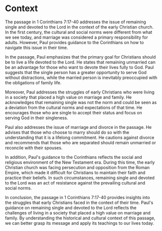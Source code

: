 # Context

The passage in 1 Corinthians 7:17-40 addresses the issue of remaining single and devoted to the Lord in the context of the early Christian church. In the first century, the cultural and social norms were different from what we see today, and marriage was considered a primary responsibility for adults. However, Paul provides guidance to the Corinthians on how to navigate this issue in their time.

In the passage, Paul emphasizes that the primary goal for Christians should be to live a life devoted to the Lord. He states that remaining unmarried can be an advantage for those who want to devote their lives fully to God. Paul suggests that the single person has a greater opportunity to serve God without distractions, while the married person is inevitably preoccupied with the obligations of family life.

Moreover, Paul addresses the struggles of early Christians who were living in a society that placed a high value on marriage and family. He acknowledges that remaining single was not the norm and could be seen as a deviation from the cultural norms and expectations of that time. He encourages those who are single to accept their status and focus on serving God in their singleness.

Paul also addresses the issue of marriage and divorce in the passage. He advises that those who choose to marry should do so with the understanding that it is a lifelong commitment. He cautions against divorce and recommends that those who are separated should remain unmarried or reconcile with their spouses.

In addition, Paul's guidance to the Corinthians reflects the social and religious environment of the New Testament era. During this time, the early Christian church was facing persecution and opposition from the Roman Empire, which made it difficult for Christians to maintain their faith and practice their beliefs. In such circumstances, remaining single and devoted to the Lord was an act of resistance against the prevailing cultural and social norms.

In conclusion, the passage in 1 Corinthians 7:17-40 provides insights into the struggles that early Christians faced in the context of their time. Paul's guidance on remaining single and devoted to the Lord reflects the challenges of living in a society that placed a high value on marriage and family. By understanding the historical and cultural context of this passage, we can better grasp its message and apply its teachings to our lives today.

